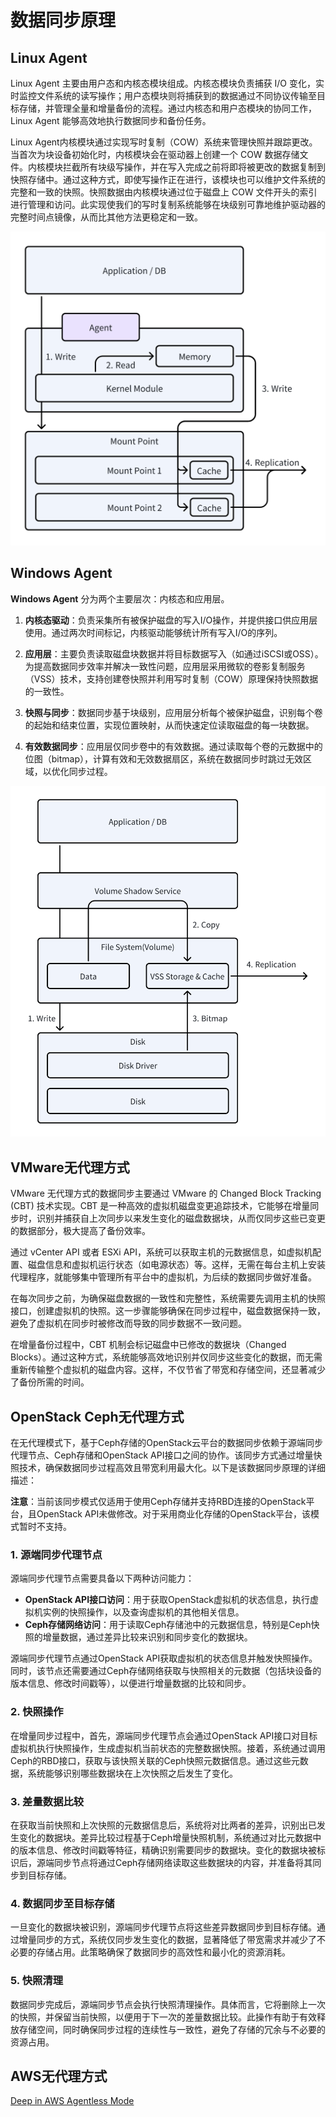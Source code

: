 # 数据同步原理

## Linux Agent

Linux Agent 主要由用户态和内核态模块组成。内核态模块负责捕获 I/O 变化，实时监控文件系统的读写操作；用户态模块则将捕获到的数据通过不同协议传输至目标存储，并管理全量和增量备份的流程。通过内核态和用户态模块的协同工作，Linux Agent 能够高效地执行数据同步和备份任务。

Linux Agent内核模块通过实现写时复制（COW）系统来管理快照并跟踪更改。当首次为块设备初始化时，内核模块会在驱动器上创建一个 COW 数据存储文件。内核模块拦截所有块级写操作，并在写入完成之前将即将被更改的数据复制到快照存储中。通过这种方式，即使写操作正在进行，该模块也可以维护文件系统的完整和一致的快照。快照数据由内核模块通过位于磁盘上 COW 文件开头的索引进行管理和访问。此实现使我们的写时复制系统能够在块级别可靠地维护驱动器的完整时间点镜像，从而比其他方法更稳定和一致。

![Linux Agent Data Sync](./images/data-sync-fundamentals-1.png)

## Windows Agent

**Windows Agent** 分为两个主要层次：内核态和应用层。

1. **内核态驱动**：负责采集所有被保护磁盘的写入I/O操作，并提供接口供应用层使用。通过两次时间标记，内核驱动能够统计所有写入I/O的序列。
    
2. **应用层**：主要负责读取磁盘块数据并将目标数据写入（如通过iSCSI或OSS）。为提高数据同步效率并解决一致性问题，应用层采用微软的卷影复制服务（VSS）技术，支持创建卷快照并利用写时复制（COW）原理保持快照数据的一致性。
    
3. **快照与同步**：数据同步基于块级别，应用层分析每个被保护磁盘，识别每个卷的起始和结束位置，实现位置映射，从而快速定位读取磁盘的每一块数据。
    
4. **有效数据同步**：应用层仅同步卷中的有效数据。通过读取每个卷的元数据中的位图（bitmap），计算有效和无效数据扇区，系统在数据同步时跳过无效区域，以优化同步过程。

![Windows Agent Data Sync](./images/data-sync-fundamentals-2.png)


## VMware无代理方式

VMware 无代理方式的数据同步主要通过 VMware 的 Changed Block Tracking (CBT) 技术实现。CBT 是一种高效的虚拟机磁盘变更追踪技术，它能够在增量同步时，识别并捕获自上次同步以来发生变化的磁盘数据块，从而仅同步这些已变更的数据部分，极大提高了备份效率。

通过 vCenter API 或者 ESXi API，系统可以获取主机的元数据信息，如虚拟机配置、磁盘信息和虚拟机运行状态（如电源状态）等。这样，无需在每台主机上安装代理程序，就能够集中管理所有平台中的虚拟机，为后续的数据同步做好准备。

在每次同步之前，为确保磁盘数据的一致性和完整性，系统需要先调用主机的快照接口，创建虚拟机的快照。这一步骤能够确保在同步过程中，磁盘数据保持一致，避免了虚拟机在同步时被修改而导致的同步数据不一致问题。

在增量备份过程中，CBT 机制会标记磁盘中已修改的数据块（Changed Blocks）。通过这种方式，系统能够高效地识别并仅同步这些变化的数据，而无需重新传输整个虚拟机的磁盘内容。这样，不仅节省了带宽和存储空间，还显著减少了备份所需的时间。

## OpenStack Ceph无代理方式

在无代理模式下，基于Ceph存储的OpenStack云平台的数据同步依赖于源端同步代理节点、Ceph存储和OpenStack API接口之间的协作。该同步方式通过增量快照技术，确保数据同步过程高效且带宽利用最大化。以下是该数据同步原理的详细描述：

**注意**：当前该同步模式仅适用于使用Ceph存储并支持RBD连接的OpenStack平台，且OpenStack API未做修改。对于采用商业化存储的OpenStack平台，该模式暂时不支持。

### 1. 源端同步代理节点

源端同步代理节点需要具备以下两种访问能力：

- **OpenStack API接口访问**：用于获取OpenStack虚拟机的状态信息，执行虚拟机实例的快照操作，以及查询虚拟机的其他相关信息。
- **Ceph存储网络访问**：用于读取Ceph存储池中的元数据信息，特别是Ceph快照的增量数据，通过差异比较来识别和同步变化的数据块。

源端同步代理节点通过OpenStack API获取虚拟机的状态信息并触发快照操作。同时，该节点还需要通过Ceph存储网络获取与快照相关的元数据（包括块设备的版本信息、修改时间戳等），以便进行增量数据的比较和同步。

### 2. 快照操作

在增量同步过程中，首先，源端同步代理节点会通过OpenStack API接口对目标虚拟机执行快照操作，生成虚拟机当前状态的完整数据快照。接着，系统通过调用Ceph的RBD接口，获取与该快照关联的Ceph快照元数据信息。通过这些元数据，系统能够识别哪些数据块在上次快照之后发生了变化。

### 3. 差量数据比较

在获取当前快照和上次快照的元数据信息后，系统将对比两者的差异，识别出已发生变化的数据块。差异比较过程基于Ceph增量快照机制，系统通过对比元数据中的版本信息、修改时间戳等特征，精确识别需要同步的数据块。变化的数据块被标识后，源端同步节点将通过Ceph存储网络读取这些数据块的内容，并准备将其同步到目标存储。

### 4. 数据同步至目标存储

一旦变化的数据块被识别，源端同步代理节点将这些差异数据同步到目标存储。通过增量同步的方式，系统仅同步发生变化的数据，显著降低了带宽需求并减少了不必要的存储占用。此策略确保了数据同步的高效性和最小化的资源消耗。

### 5. 快照清理

数据同步完成后，源端同步节点会执行快照清理操作。具体而言，它将删除上一次的快照，并保留当前快照，以便用于下一次的差量数据比较。此操作有助于有效释放存储空间，同时确保同步过程的连续性与一致性，避免了存储的冗余与不必要的资源占用。

## AWS无代理方式

[Deep in AWS Agentless Mode](../../userguide/presales/aws-agentless-mode-cost-calculator.md)